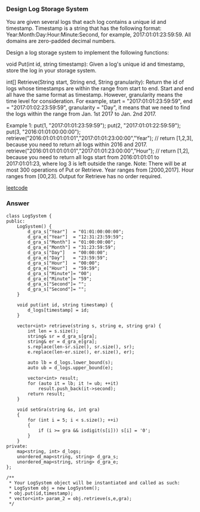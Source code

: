 ### Design Log Storage System
You are given several logs that each log contains a unique id and timestamp. Timestamp is a string that has the following format: Year:Month:Day:Hour:Minute:Second, for example, 2017:01:01:23:59:59. All domains are zero-padded decimal numbers.

Design a log storage system to implement the following functions:

void Put(int id, string timestamp): Given a log's unique id and timestamp, store the log in your storage system.


int[] Retrieve(String start, String end, String granularity): Return the id of logs whose timestamps are within the range from start to end. Start and end all have the same format as timestamp. However, granularity means the time level for consideration. For example, start = "2017:01:01:23:59:59", end = "2017:01:02:23:59:59", granularity = "Day", it means that we need to find the logs within the range from Jan. 1st 2017 to Jan. 2nd 2017.

Example 1:
put(1, "2017:01:01:23:59:59");
put(2, "2017:01:01:22:59:59");
put(3, "2016:01:01:00:00:00");
retrieve("2016:01:01:01:01:01","2017:01:01:23:00:00","Year"); // return [1,2,3], because you need to return all logs within 2016 and 2017.
retrieve("2016:01:01:01:01:01","2017:01:01:23:00:00","Hour"); // return [1,2], because you need to return all logs start from 2016:01:01:01 to 2017:01:01:23, where log 3 is left outside the range.
Note:
There will be at most 300 operations of Put or Retrieve.
Year ranges from [2000,2017]. Hour ranges from [00,23].
Output for Retrieve has no order required.

[leetcode](https://leetcode.com/problems/design-log-storage-system/description/)

### Answer
	class LogSystem {
	public:
	    LogSystem() {
	        d_gra_s["Year"]  = "01:01:00:00:00";
	        d_gra_e["Year"]  = "12:31:23:59:59";
	        d_gra_s["Month"] = "01:00:00:00";
	        d_gra_e["Month"] = "31:23:59:59";
	        d_gra_s["Day"]   = "00:00:00";
	        d_gra_e["Day"]   = "23:59:59";
	        d_gra_s["Hour"]  = "00:00";
	        d_gra_e["Hour"]  = "59:59";
	        d_gra_s["Minute"]= "00";
	        d_gra_e["Minute"]= "59";
	        d_gra_s["Second"]= "";
	        d_gra_s["Second"]= "";
	    }
	    
	    void put(int id, string timestamp) {
	        d_logs[timestamp] = id;
	    }
	    
	    vector<int> retrieve(string s, string e, string gra) {
	        int len = s.size();
	        string& sr = d_gra_s[gra];
	        string& er = d_gra_e[gra];
	        s.replace(len-sr.size(), sr.size(), sr);
	        e.replace(len-er.size(), er.size(), er);
	        
	        auto lb = d_logs.lower_bound(s);
	        auto ub = d_logs.upper_bound(e);
	        
	        vector<int> result;
	        for (auto it = lb; it != ub; ++it)
	            result.push_back(it->second);
	        return result;
	    }
	    
	    void setGra(string &s, int gra)
	    {
	        for (int i = 5; i < s.size(); ++i)
	        {
	            if (i >= gra && isdigit(s[i])) s[i] = '0';
	        }
	    }
	private:
	    map<string, int> d_logs;
	    unordered_map<string, string> d_gra_s;
	    unordered_map<string, string> d_gra_e;
	};

	/**
	 * Your LogSystem object will be instantiated and called as such:
	 * LogSystem obj = new LogSystem();
	 * obj.put(id,timestamp);
	 * vector<int> param_2 = obj.retrieve(s,e,gra);
	 */